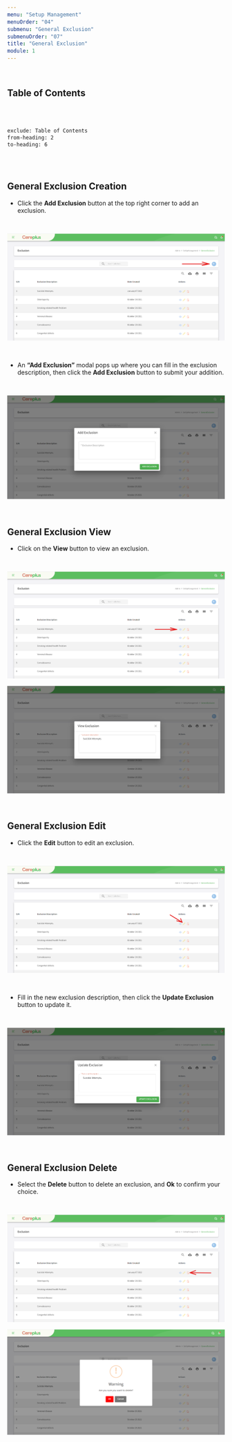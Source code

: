 ```yaml
---
menu: "Setup Management"
menuOrder: "04"
submenu: "General Exclusion"
submenuOrder: "07"
title: "General Exclusion"
module: 1
---
```


<br />

## Table of Contents

<br />
<br />

```toc
exclude: Table of Contents
from-heading: 2
to-heading: 6
```

<br />
<br />

## General Exclusion Creation

- Click the **Add Exclusion** button at the top right corner to add an exclusion.

<br />

![Careplus Add Exclusion](images/CareplusAddGeneralExclusion.png "Add Exclusion")

<br />

- An **“Add Exclusion”** modal pops up where you can fill in the exclusion description, then click the **Add Exclusion** button to submit your addition.

<br />

![Careplus Add Exclusion Modal](images/CareplusAddGeneralExclusionModal.png "Add Exclusion Modal")

<br />

## General Exclusion View

- Click on the **View** button to view an exclusion.

<br />

![Careplus General Exclusion View](images/CareplusGeneralExclusionView.png "General Exclusion View")

![Careplus General Exclusion View Modal](images/CareplusGeneralExclusionViewModal.png "General Exclusion View Modal")

<br />

## General Exclusion Edit

- Click the **Edit** button to edit an exclusion.

<br />

![Careplus General Exclusion Edit](images/CareplusGeneralExclusionEdit.png "General Exclusion Edit")

<br />

- Fill in the new exclusion description, then click the **Update Exclusion** button to update it.

<br />

![Careplus General Exclusion Edit Modal](images/CareplusGeneralExclusionEditModal.png "General Exclusion Edit Modal")

<br />

## General Exclusion Delete

- Select the **Delete** button to delete an exclusion, and **Ok** to confirm your choice.

<br />

![Careplus General Exclusion Delete](images/CareplusGeneralExclusionDelete.png "General Exclusion Delete")

![Careplus General Exclusion Delete Modal](images/CareplusGeneralExclusionDeleteModal.png "General Exclusion Delete Modal")

<br />
